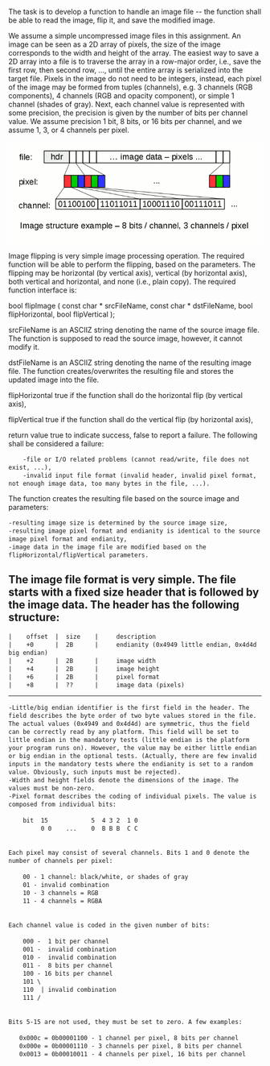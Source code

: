 The task is to develop a function to handle an image file -- the function shall be able to read the image, flip it, and save the modified image.

We assume a simple uncompressed image files in this assignment. An image can be seen as a 2D array of pixels, the size of the image corresponds to the width and height of the array. The easiest way to save a 2D array into a file is to traverse the array in a row-major order, i.e., save the first row, then second row, ..., until the entire array is serialized into the target file. Pixels in the image do not need to be integers, instead, each pixel of the image may be formed from tuples (channels), e.g. 3 channels (RGB components), 4 channels (RGB and opacity component), or simple 1 channel (shades of gray). Next, each channel value is represented with some precision, the precision is given by the number of bits per channel value. We assume precision 1 bit, 8 bits, or 16 bits per channel, and we assume 1, 3, or 4 channels per pixel.

![Image of explanation](images/structure.png)

Image flipping is very simple image processing operation. The required function will be able to perform the flipping, based on the parameters. The flipping may be horizontal (by vertical axis), vertical (by horizontal axis), both vertical and horizontal, and none (i.e., plain copy). The required function interface is:

bool flipImage ( const char * srcFileName, 
                 const char * dstFileName, 
                 bool         flipHorizontal,
                 bool         flipVertical );

srcFileName
    is an ASCIIZ string denoting the name of the source image file. The function is supposed to read the source image, however, it cannot modify it.

dstFileName
    is an ASCIIZ string denoting the name of the resulting image file. The function creates/overwrites the resulting file and stores the updated image into the file.

flipHorizontal
    true if the function shall do the horizontal flip (by vertical axis),

flipVertical
    true if the function shall do the vertical flip (by horizontal axis),

return value
    true to indicate success, false to report a failure. The following shall be considered a failure:

        -file or I/O related problems (cannot read/write, file does not exist, ...),
        -invalid input file format (invalid header, invalid pixel format, not enough image data, too many bytes in the file, ...).

The function creates the resulting file based on the source image and parameters:

    -resulting image size is determined by the source image size,
    -resulting image pixel format and endianity is identical to the source image pixel format and endianity,
    -image data in the image file are modified based on the flipHorizontal/flipVertical parameters.

The image file format is very simple. The file starts with a fixed size header that is followed by the image data. The header has the following structure:
-----------------------------------------------------------------------------------
    |    offset  |  size    |     description
    |    +0      |  2B      |     endianity (0x4949 little endian, 0x4d4d big endian)
    |    +2      |  2B      |     image width
    |    +4      |  2B      |     image height
    |    +6      |  2B      |     pixel format
    |    +8      |  ??      |     image data (pixels)
-----------------------------------------------------------------------------------

    -Little/big endian identifier is the first field in the header. The field describes the byte order of two byte values stored in the file. The actual values (0x4949 and 0x4d4d) are symmetric, thus the field can be correctly read by any platform. This field will be set to little endian in the mandatory tests (little endian is the platform your program runs on). However, the value may be either little endian or big endian in the optional tests. (Actually, there are few invalid inputs in the mandatory tests where the endianity is set to a random value. Obviously, such inputs must be rejected).
    -Width and height fields denote the dimensions of the image. The values must be non-zero.
    -Pixel format describes the coding of individual pixels. The value is composed from individual bits:

        bit  15            5  4 3 2  1 0
             0 0    ...    0  B B B  C C
       

    Each pixel may consist of several channels. Bits 1 and 0 denote the number of channels per pixel:

        00 - 1 channel: black/white, or shades of gray
        01 - invalid combination
        10 - 3 channels = RGB
        11 - 4 channels = RGBA
       

    Each channel value is coded in the given number of bits:

        000 -  1 bit per channel
        001 -  invalid combination
        010 -  invalid combination
        011 -  8 bits per channel
        100 - 16 bits per channel
        101 \
        110  | invalid combination
        111 /
       

    Bits 5-15 are not used, they must be set to zero. A few examples:

       0x000c = 0b00001100 - 1 channel per pixel, 8 bits per channel
       0x000e = 0b00001110 - 3 channels per pixel, 8 bits per channel
       0x0013 = 0b00010011 - 4 channels per pixel, 16 bits per channel